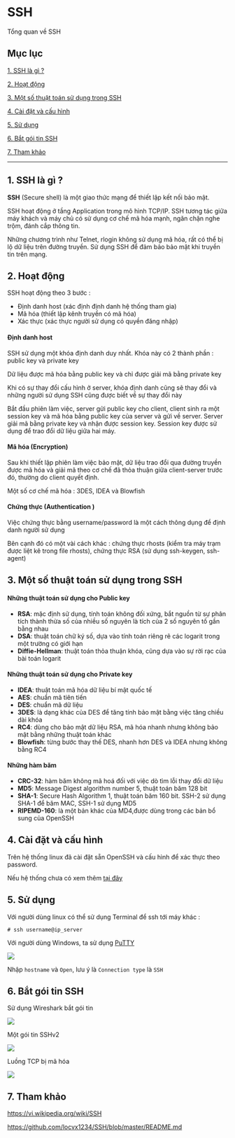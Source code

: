 # SSH
Tổng quan về SSH

## Mục lục 

[1. SSH là gì ?](#what)

[2. Hoạt động](#active)

[3. Một số thuật toán sử dụng trong SSH](#algorithm)

[4. Cài đặt và cấu hình](#install)

[5. Sử dụng](#use)

[6. Bắt gói tin SSH](#wireshark)

[7. Tham khảo](#reference)

____
<a name="what"></a>
## 1. SSH là gì ?

**SSH** (Secure shell) là một giao thức mạng để thiết lập kết nối bảo mật. 

SSH hoạt động ở tầng Application trong mô hình TCP/IP. SSH tương tác giữa máy khách và máy chủ có sử dụng cơ chế mã hóa mạnh, ngăn chặn nghe trộm, đánh cắp thông tin.

Những chương trình như Telnet, rlogin không sử dụng mã hóa, rất có thể bị lộ dữ liệu trên đường truyền. Sử dụng SSH để đảm bảo bảo mật khi truyền tin trên mạng.

<a name="active"></a>
## 2. Hoạt động 
SSH hoạt động theo 3 bước :

- Định danh host (xác định định danh hệ thống tham gia)
- Mã hóa (thiết lập kênh truyền có mã hóa)
- Xác thực (xác thực người sử dụng có quyền đăng nhập)

#### Định danh host 

SSH sử dụng một khóa định danh duy nhất. Khóa này có 2 thành phần : public key và private key

Dữ liệu được mã hóa bằng public key và chỉ được giải mã bằng private key 

Khi có sự thay đổi cấu hình ở server, khóa định danh cũng sẽ thay đổi và những người sử dụng SSH cũng được biết về sự thay đổi này

Bắt đầu phiên làm việc, server gửi public key cho client, client sinh ra một session key và mã hóa bằng public key của server và gửi về server. Server giải mã bằng private key và nhận được session key. Session key được sử dụng để trao đổi dữ liệu giữa hai máy. 

#### Mã hóa (Encryption)

Sau khi thiết lập phiên làm việc bảo mật, dữ liệu trao đổi qua đường truyền được mã hóa và giải mã theo cơ chế đã thỏa thuận giữa client-server trước đó, thường do client quyết định.

Một số cơ chế mã hóa : 3DES, IDEA và Blowfish 

#### Chứng thực (Authentication ) 
Việc chứng thực bằng username/password là một cách thông dụng để định danh người sử dụng 

Bên cạnh đó có một vài cách khác : chứng thực rhosts (kiểm tra máy trạm được liệt kê trong file rhosts), chứng thực RSA (sử dụng ssh-keygen, ssh-agent)

<a name="algorithm"></a>
## 3. Một số thuật toán sử dụng trong SSH 
#### Những thuật toán sử dụng cho Public key

- **RSA**: mặc định sử dụng, tính toán không đối xứng, bắt nguồn từ sự phân tích thành thừa số của nhiều số nguyên là tích của 2 số nguyên tố gần bằng nhau
- **DSA**: thuật toán chữ ký số, dựa vào tính toán riêng rẽ các logarit trong một trường có giới hạn
- **Diffie-Hellman**: thuật toán thỏa thuận khóa, cũng dựa vào sự rời rạc của bài toán logarit 

#### Những thuật toán sử dụng cho Private key

- **IDEA**: thuật toán mã hóa dữ liệu bí mật quốc tế 
- **AES**: chuẩn mã tiên tiến 
- **DES**: chuẩn mã dữ liệu
- **3DES**: là dạng khác của DES để tăng tính bảo mật bằng việc tăng chiều dài khóa 
- **RC4**: dùng cho bảo mật dữ liệu RSA, mã hóa nhanh nhưng không bảo mật bằng những thuật toán khác
- **Blowfish**: từng bước thay thế DES, nhanh hơn DES và IDEA nhưng không bằng RC4

#### Những hàm băm 

- **CRC-32**: hàm băm không mã hoá đối với việc dò tìm lỗi thay đổi dữ liệu
- **MD5**: Message Digest algorithm number 5, thuật toán băm 128 bit
- **SHA-1**: Secure Hash Algorithm 1, thuật toán băm 160 bit. SSH-2 sử dụng SHA-1 để băm MAC, SSH-1 sử dụng MD5 
- **RIPEMD-160**: là một bản khác của MD4,được dùng trong các bản bổ sung của OpenSSH

<a name="install"></a>
## 4. Cài đặt và cấu hình 

Trên hệ thống linux đã cài đặt sẵn OpenSSH và cấu hình để xác thực theo password.

Nếu hệ thống chưa có xem thêm [tại đây](https://github.com/locvx1234/SSH/blob/master/ssh_config.md) 

<a name="use"></a>
## 5. Sử dụng 

Với người dùng linux có thể sử dụng Terminal để ssh tới máy khác :

	# ssh username@ip_server

Với người dùng Windows, ta sử dụng [PuTTY](http://www.putty.org/)

<img src="https://camo.githubusercontent.com/7dfe6f4eaa88f4698ae62b8fec6aae301447eeceda7710a807772252e8a71d1d/687474703a2f2f692e696d6775722e636f6d2f51664c5477794c2e706e67">

Nhập `hostname` và `Open`, lưu ý là `Connection type` là `SSH`

<a name="wireshark"></a>
## 6. Bắt gói tin SSH

Sử dụng Wireshark bắt gói tin

<img src="https://camo.githubusercontent.com/77d8f995fe0586920967e47e1bd523377b2b009cf0b6a520a600d69ff446e8fa/687474703a2f2f692e696d6775722e636f6d2f324962684c37782e706e67">

Một gói tin SSHv2 

<img src="https://camo.githubusercontent.com/8fb012479ccfb62f79490173b4f9a6cb5c9ad38a7472f7c4bc768c858564571b/687474703a2f2f692e696d6775722e636f6d2f4e614a4e4a576e2e706e67">

Luồng TCP bị mã hóa

<img src="https://camo.githubusercontent.com/b3683f09e75c43b569e2af33e2c7c525878ee470425d034bbc99700e87b9af3c/687474703a2f2f692e696d6775722e636f6d2f5935713673676a2e706e67">

<a name="reference"></a>
## 7. Tham khảo

https://vi.wikipedia.org/wiki/SSH

https://github.com/locvx1234/SSH/blob/master/README.md

